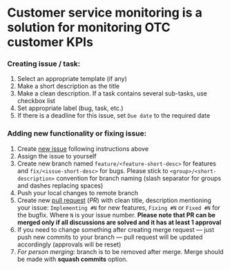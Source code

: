 # Customer service monitoring is a solution for monitoring OTC customer KPIs


### Creating issue / task:

1. Select an appropriate template (if any)
1. Make a short description as the title
2. Make a clean description. If a task contains several sub-tasks, use checkbox list
3. Set appropriate label (bug, task, etc.)
4. If there is a deadline for this issue, set `Due date` to the required date

### Adding new functionality or fixing issue:

1. Create [new issue](https://github.com/opentelekomcloud-infra/customer-service-monitoring/issues) following instructions above
2. Assign the issue to yourself
3. Create new branch named `feature/<feature-short-desc>` for features and `fix/<issue-short-desc>` for bugs.
    Please stick to `<group>/<short-description>` convention for branch naming (slash separator for groups and dashes replacing spaces)
4. Push your local changes to remote branch
5. Create new [pull request](https://github.com/opentelekomcloud-infra/customer-service-monitoring/pulls)
    (*PR*) with clean title, description mentioning your issue:
    `Implementing #N` for new features, `Fixing #N` or `Fixed #N` for the bugfix. Where `N` is your issue number.
    **Please note that PR can be merged only if all discussions are solved and it has at least 1 approval**
6. If you need to change something after creating merge request — just push new commits to
    your branch — pull request will be updated accordingly (approvals will be reset)
7. *For person merging*: branch is to be removed after merge. Merge should be made with **squash commits** option.
